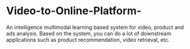 # Video-to-Online-Platform-
An intelligence multimodal learning based system for video, product and ads analysis. Based on the system, you can do a lot of downstream applications such as product recommendation, video retrieval, etc.
